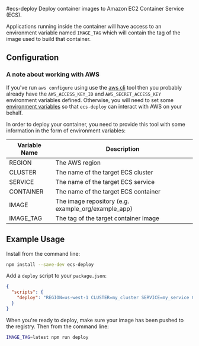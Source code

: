 #ecs-deploy
Deploy container images to Amazon EC2 Container Service (ECS).

Applications running inside the container will have access to an environment variable named `IMAGE_TAG` which will contain the tag of the image used to build that container.

## Configuration

### A note about working with AWS
If you've run `aws configure` using use the [aws cli](https://aws.amazon.com/cli/) tool then you probably already have the `AWS_ACCESS_KEY_ID` and `AWS_SECRET_ACCESS_KEY` environment variables defined.  Otherwise, you will need to set some [environment variables](http://docs.aws.amazon.com/AWSJavaScriptSDK/guide/node-configuring.html#Credentials_from_Environment_Variables) so that `ecs-deploy` can interact with AWS on your behalf.

In order to deploy your container, you need to provide this tool with some information in the form of environment variables:

|Variable Name        |Description                                        |
|---------------------|---------------------------------------------------|
|REGION               |The AWS region                                     |
|CLUSTER              |The name of the target ECS cluster                 |
|SERVICE              |The name of the target ECS service                 |
|CONTAINER            |The name of the target ECS container               |
|IMAGE                |The image repository (e.g. example_org/example_app)|
|IMAGE_TAG            |The tag of the target container image              |

## Example Usage

Install from the command line:

```bash
npm install --save-dev ecs-deploy
```

Add a `deploy` script to your `package.json`:

```json
{
  "scripts": {
    "deploy": "REGION=us-west-1 CLUSTER=my_cluster SERVICE=my_service CONTAINER=my_container IMAGE=my_user/my_repo ecs-deploy"
  }
}
```

When you're ready to deploy, make sure your image has been pushed to the registry.  Then from the command line:

```bash
IMAGE_TAG=latest npm run deploy
```
